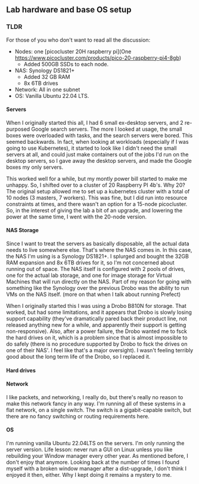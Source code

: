 ## Lab hardware and base OS setup

### TLDR

For those of you who don't want to read all the discussion:
 * Nodes: one [picocluster 20H raspberry pi](One https://www.picocluster.com/products/pico-20-raspberry-pi4-8gb)
   * Added 500GB SSDs to each node.
 * NAS: Synology DS1821+
   * Added 32 GB RAM
   * 8x 6TB drives
 * Network: All in one subnet
 * OS: Vanilla Ubuntu 22.04 LTS.

#### Servers

When I originally started this all, I had 6 small ex-desktop servers, and 2 re-purposed Google search servers. The 
more I looked at usage, the small boxes were overloaded with tasks, and the search servers were bored. This seemed 
backwards. In fact, when looking at workloads (especially if I was going to use Kubernetes), it started to look like
I didn't need the small servers at all, and could just make containers out of the jobs I'd run on the desktop servers,
so I gave away the desktop servers, and made the Google boxes my only servers. 

This worked well for a while, but my montly power bill started to make me unhappy. So, I shifted over to a 
cluster of 20 Raspberry PI 4b's. Why 20? The original setup allowed me to set up a kubernetes cluster with a 
total of 10 nodes (3 masters, 7 workers). This was fine, but I did run into resource constraints at times,
and there wasn't an option for a 15-node picocluster. So, in the interest of giving the lab a bit of an 
upgrade, and lowering the power at the same time, I went with the 20-node version. 


#### NAS Storage

Since I want to treat the servers as basically disposable, all the actual data needs to live somewhere else. 
That's where the NAS comes in. In this case, the NAS I'm using is a Synology DS1821+. I splurged and bought the
32GB RAM expansion and 8x 6TB drives for it, so I'm not concerned about running out of space. The NAS itself
is configured with 2 pools of drives, one for the actual lab storage, and one for image storage for Virtual 
Machines that will run directly on the NAS. Part of my reason for going with something like the Synology over the 
previous Drobo was the ability to run VMs on the NAS itself. (more on that when I talk about running Prefect)

When I originally started this I was using a Drobo B810N for storage. That worked, but had some limitations, and
it appears that Drobo is slowly losing support capability (they've dramatically pared back their product line, not 
released anything new for a while, and apparently their support is getting non-responsive). Also, after a power
failure, the Drobo wanted me to fsck the hard drives on it, which is a problem since that is almost 
impossible to do safely (there is no procedure supported by Drobo to fsck the drives on one of their NAS'. I 
feel like that's a major oversight). I wasn't feeling terribly good about the long term life of the Drobo, so I 
replaced it.


#### Hard drives


#### Network

I like packets, and networking, I really do, but there's really no reason to make this network fancy in any way. 
I'm running all of these systems in a flat network, on a single switch. The switch is a gigabit-capable switch, 
but there are no fancy switching or routing requirements here. 

#### OS

I'm running vanilla Ubuntu 22.04LTS  on the servers. I'm only running the server version. Life lesson: never 
run a GUI on Linux unless you like rebuilding your Window manager every other year. As mentioned before, I don't enjoy
that anymore. Looking back at the number of times I found myself with a broken window manager after a dist-upgrade, 
I don't think I enjoyed it then, either. Why I kept doing it remains a mystery to me.
